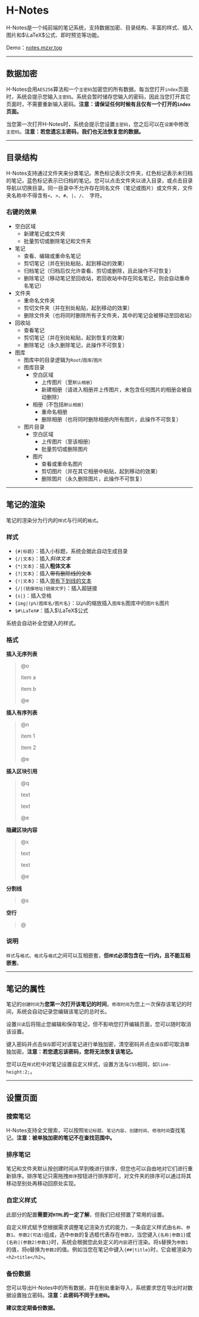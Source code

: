 # H-Notes

H-Notes是一个纯前端的笔记系统，支持数据加密、目录结构、丰富的样式、插入图片和$\LaTeX$公式、即时预览等功能。

Demo：[notes.mzxr.top](https://notes.mzxr.top/)

---

## 数据加密

H-Notes会用`AES256`算法和一个`主密码`加密您的所有数据。每当您打开`index`页面时，系统会提示您输入`主密码`。系统会暂时储存您输入的密码，因此当您打开其它页面时，不需要重新输入密码。**注意：请保证任何时候有且仅有一个打开的`index`页面。**

当您第一次打开H-Notes时，系统会提示您设置`主密码`，您之后可以在`设置`中修改`主密码`。**注意：若您遗忘主密码，我们也无法恢复您的数据。**

---

## 目录结构

H-Notes支持通过文件夹来分类笔记。黑色标记表示文件夹，红色标记表示未归档的笔记，蓝色标记表示已归档的笔记。您可以点击文件夹以进入目录，或点击目录导航以切换目录。同一目录中不允许存在同名文件（笔记或图片）或文件夹，文件夹名称中不得含有`<`、`>`、`#`、`|`、`/`、` `字符。

### 右键的效果

- 空白区域
  - 新建笔记或文件夹
  - 批量剪切或删除笔记和文件夹
- 笔记
  - 查看、编辑或重命名笔记
  - 剪切笔记（并在别处粘贴，起到移动的效果）
  - 归档笔记（归档后仅允许查看、剪切或删除，且此操作不可恢复）
  - 删除笔记（移动笔记至回收站，若回收站中存在同名笔记，则会自动重命名笔记）
- 文件夹
  - 重命名文件夹
  - 剪切文件夹（并在别处粘贴，起到移动的效果）
  - 删除文件夹（也将同时删除所有子文件夹，其中的笔记会被移动至回收站）
- 回收站
  - 查看笔记
  - 剪切笔记（并在别处粘贴，起到恢复的效果）
  - 删除笔记（永久删除笔记，此操作不可恢复）
- 图库
  - 图库中的目录逻辑为`Root`/`图库`/`图片`
  - 图库目录
    - 空白区域
      - 上传图片（至`默认相册`）
      - 新建相册（请进入相册并上传图片，未包含任何图片的相册会被自动删除）
    - 相册（不包括`默认相册`）
      - 重命名相册
      - 删除相册（也将同时删除相册内所有图片，此操作不可恢复）
  - 图片目录
    - 空白区域
      - 上传图片（至该相册）
      - 批量剪切或删除图片
    - 图片
      - 查看或重命名图片
      - 剪切图片（并在其它相册中粘贴，起到移动的效果）
      - 删除图片（永久删除图片，此操作不可恢复）

---

## 笔记的渲染

笔记的渲染分为行内的`样式`与行间的`格式`。

### 样式

- `{#|标题}`：插入小标题，系统会据此自动生成目录
- `{/|文本}`：插入*斜体文本*
- `{*|文本}`：插入**粗体文本**
- `{?|文本}`：插入~~带有删除线的文本~~
- `{!|文本}`：插入<u>带有下划线的文本</u>
- `{/|(链接地址)链接文字}`：插入超链接
- `{s|}`：插入空格
- `{img|(p%)图库名/图片名}`：以`p%`的缩放插入`图库名`图库中的`图片名`图片
- `$#\LaTeX#`：插入$\LaTeX$公式

系统会自动补全您键入的样式。

### 格式

**插入无序列表**

> @o
> 
> item a
> 
> item b
> 
> @e

**插入有序列表**

> @n
> 
> item 1
> 
> item 2
> 
> @e

**插入区块引用**

> @q
> 
> text
> 
> text
> 
> @e

**隐藏区块内容**

> @x
> 
> text
> 
> text
> 
> @e

**分割线**

> @s

**空行**

> @

### 说明

`样式`与`格式`、`格式`与`格式`之间可以互相嵌套，**但`样式`必须包含在一行内，且不能互相嵌套**。

---

## 笔记的属性

笔记的`创建时间`为**您第一次打开该笔记的时间**，`修改时间`为您上一次保存该笔记的时间，系统会自动记录您编辑该笔记的总时长。

设置`只读`后将阻止您编辑和保存笔记，但不影响您打开编辑页面，您可以随时取消该设置。

键入密码并点击`保存`即可对该笔记进行单独加密，清空密码并点击`保存`即可取消单独加密。**注意：若您遗忘该密码，您将无法恢复该笔记。**

您可以在`样式`栏中对笔记设置自定义样式，设置方法与`CSS`相同，如`line-height:2;`。

---

## 设置页面

### 搜索笔记

H-Notes支持全文搜索，可以按照`笔记标题`、`笔记内容`、`创建时间`、`修改时间`查找笔记。**注意：被单独加密的笔记不在查找范围中。**

### 排序笔记

笔记和文件夹默认按创建时间从早到晚进行排序，但您也可以自由地对它们进行重新排序。排序笔记只需拖拽`排序`按钮进行排序即可，对文件夹的排序可以通过将其移动至别处再移动回原处实现。

### 自定义样式

此部分的配置**需要对`HTML`的一定了解**，但我们已经预置了常用的设置。

自定义样式赋予您根据需求调整笔记渲染方式的能力，一条自定义样式由`名称`、`参数1`、`参数2(可选)`组成，选中`参数`的复选框代表存在`参数2`，当您键入`{名称|参数1}`或`{名称|(参数2)参数1}`时，系统会根据您此处定义的`内容`进行渲染。将`$`替换为`参数1`的值，将`@`替换为`参数2`的值。例如当您在笔记中键入`{##|title}`时，它会被渲染为`<h2>title</h2>`。

### 备份数据

您可以导出H-Notes中的所有数据，并在别处重新导入，系统要求您在导出时对数据设置独立密码。**注意：此密码不同于`主密码`。**

**建议您定期备份数据。**
